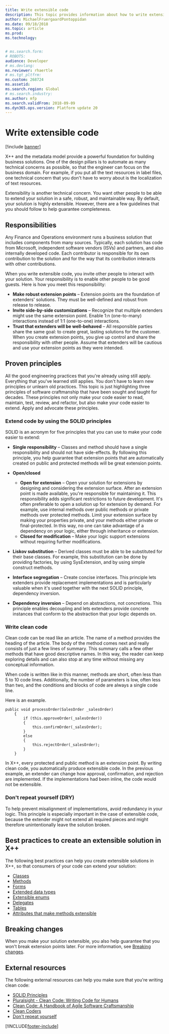 ```yaml
---
title: Write extensible code
description: This topic provides information about how to write extensible code.
author: MichaelFruergaardPontoppidan
ms.date: 09/18/2018
ms.topic: article
ms.prod: 
ms.technology: 


# ms.search.form: 
# ROBOTS: 
audience: Developer
# ms.devlang: 
ms.reviewer: rhaertle
# ms.tgt_pltfrm: 
ms.custom: 268724
ms.assetid: 
ms.search.region: Global
# ms.search.industry: 
ms.author: mfp
ms.search.validFrom: 2018-09-09
ms.dyn365.ops.version: Platform update 20
---
```


# Write extensible code

[!include [banner](../includes/banner.md)]

X++ and the metadata model provide a powerful foundation for building business solutions. One of the design pillars is to automate as many technical concerns as possible, so that the engineer can focus on the business domain. For example, if you put all the text resources in label files, one technical concern that you don't have to worry about is the localization of text resources.

Extensibility is another technical concern. You want other people to be able to extend your solution in a safe, robust, and maintainable way. By default, your solution is highly extensible. However, there are a few guidelines that you should follow to help guarantee completeness.

## Responsibilities
Any Finance and Operations environment runs a business solution that includes components from many sources. Typically, each solution has code from Microsoft, independent software vendors (ISVs) and partners, and also internally developed code. Each contributor is responsible for its own contribution to the solution and for the way that its contribution interacts with other contributions.

When you write extensible code, you invite other people to interact with your solution. Your responsibility is to enable other people to be good guests. Here is how you meet this responsibility:

+ **Make robust extension points** – Extension points are the foundation of extenders' solutions. They must be well-defined and robust from release to release.
+ **Invite side-by-side customizations** – Recognize that multiple extenders might use the same extension point. Enable 1:n (one-to-many) interactions instead of 1:1 (one-to-one) interactions.
+ **Trust that extenders will be well-behaved** – All responsible parties share the same goal: to create great, lasting solutions for the customer. When you create extension points, you give up control and share the responsibility with other people. Assume that extenders will be cautious and use your extension points as they were intended.

## Proven principles
All the good engineering practices that you're already using still apply. Everything that you've learned still applies. You don't have to learn new principles or unlearn old practices. This topic is just highlighting three principles of software craftmanship that have been sought and taught for decades. These principles not only make your code easier to read, maintain, test, review, and refactor, but also make your code easier to extend. Apply and advocate these principles.

### Extend code by using the SOLID principles
SOLID is an acronym for five principles that you can use to make your code easier to extend:

+ **Single responsibility** – Classes and method should have a single responsibility and should not have side-effects. By following this principle, you help guarantee that extension points that are automatically created on public and protected methods will be great extension points.
+ **Open/closed**

    - **Open for extension** – Open your solution for extensions by designing and considering the extension surface. After an extension point is made available, you're responsible for maintaining it. This responsibility adds significant restrictions to future development. It's often preferable to open a solution up for extension by demand. For example, use internal methods over public methods or private methods over protected methods. Limit your extension surface by making your properties private, and your methods either private or final-protected. In this way, no one can take advantage of a dependency on your logic, either through inheritance or extension.
    - **Closed for modification** – Make your logic support extensions without requiring further modifications.


+ **Liskov substitution** – Derived classes must be able to be substituted for their base classes. For example, this substitution can be done by providing factories, by using SysExtension, and by using simple construct methods.
+ **Interface segregation** – Create concise interfaces. This principle lets extenders provide replacement implementations and is particularly valuable when it's used together with the next SOLID principle, dependency inversion.
+ **Dependency inversion** – Depend on abstractions, not concretions. This principle enables decoupling and lets extenders provide concrete instances that conform to the abstraction that your logic depends on.

### Write clean code
Clean code can be read like an article. The name of a method provides the heading of the article. The body of the method comes next and really consists of just a few lines of summary. This summary calls a few other methods that have good descriptive names. In this way, the reader can keep exploring details and can also stop at any time without missing any conceptual information.

When code is written like in this manner, methods are short, often less than 5 to 10 code lines. Additionally, the number of parameters is low, often less than two, and the conditions and blocks of code are always a single code line.

Here is an example.

```xpp
public void processOrder(SalesOrder _salesOrder)
    {
        if (this.approveOrder(_salesOrder))
        {
            this.confirmOrder(_salesOrder);
        }
        else
        {
            this.rejectOrder(_salesOrder);
        }
    }
```

In X++, every protected and public method is an extension point. By writing clean code, you automatically produce extensible code. In the previous example, an extender can change how approval, confirmation, and rejection are implemented. If the implementations had been inline, the code would not be extensible.

### Don't repeat yourself (DRY)
To help prevent misalignment of implementations, avoid redundancy in your logic. This principle is especially important in the case of extensible code, because the extender might not extend all required pieces and might therefore unintentionally leave the solution broken.

## Best practices to create an extensible solution in X++
The following best practices can help you create extensible solutions in X++, so that consumers of your code can extend your solution:

+ [Classes](extensible-classes.md)
+ [Methods](extensible-methods.md)
+ [Forms](extensible-forms.md)
+ [Extended data types](extensible-edts.md)
+ [Extensible enums](extensible-enums.md)
+ [Delegates](extensible-code-delegates.md)
+ [Tables](extensible-tables.md)
+ [Attributes that make methods extensible](extensibility-attributes.md)

## Breaking changes
When you make your solution extensible, you also help guarantee that you won't break extension points later. For more information, see [Breaking changes](breaking-changes.md).

## External resources
The following external resources can help you make sure that you're writing clean code:

+ [SOLID Principles](https://en.wikipedia.org/wiki/SOLID)
+ [Pluralsight - Clean Code: Writing Code for Humans](https://www.pluralsight.com/courses/writing-clean-code-humans)
+ [Clean Code: A Handbook of Agile Software Craftsmanship](https://www.amazon.com/Clean-Code-Handbook-Software-Craftsmanship/dp/0132350882)
+ [Clean Coders](https://cleancoders.com/)
+ [Don't repeat yourself](https://en.wikipedia.org/wiki/Don%27t_repeat_yourself)


[!INCLUDE[footer-include](../../../includes/footer-banner.md)]
